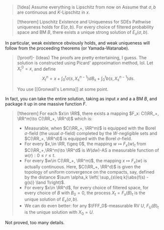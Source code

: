 > [!idea] Assume everything is Lipschitz from now on
> Assume that $\sigma, b$ are continuous and $K$-Lipschitz in $x$.

> [!theorem] Lipschitz Existence and Uniqueness for SDEs
> Pathwise uniqueness holds for $E(\sigma, b)$. For every choice of filtered probability space and BM $B$, there exists a unique strong solution of $E_x(\sigma, b)$.

In particular, weak existence obviously holds, and weak uniqueness will follow from the proceeding theorems (or Yamada-Watanabe).

> [!proof]- (Ideas) The proofs are pretty entertaining, I guess.
> The solution is constructed using Picard' approximation method, lol. Let $X^0_t = x$, and define
> $$
> X^n_t = x + \int_0^t \sigma(s, X^{n-1}_s)dB_s + \int_0^t b(s, X^{n-1}_s)ds.
> $$
> 
> You use [[Gronwall's Lemma]] at some point.

In fact, you can take the entire solution, taking as input $x$ and a a BM $B$, and package it up in one massive function $F$.

> [!theorem]
> For each $x\in \RR$, there exists a mapping $F_x: C(\RR_+, \RR^m)\to C(\RR_+, \RR^d)$ which is:
> - Measurable, when $C(\RR_+, \RR^m)$ is equipped with the Borel $\sigma$-field (the usual $\sigma$-field) completed by the $W$-negligible sets and $C(\RR_+, \RR^d)$ is equipped with the Borel $\sigma$-field.
> - For every $x,\in \RR, t\geq 0$, the mapping $w\mapsto F_x(w)_t$ from $C(\RR_+,\RR^m)\to \RR^d$ is $W(dw)$-AS a measurable function of $w(r): 0\leq r\leq t$.
> - For every $w\in C(\RR_+, \RR^m)$, the mapping $x\mapsto F_x(w)$ is actually continuous. Here, $C(\RR_+, \RR^d)$ is given the topology of uniform convergence on the compacts, say, defined by the distance $\sum \alpha_k \left( \sup_{s\leq k}\abs{f(s) - g(s)} \land 1\right)$.
> - For every $x\in \RR^d$, for every choice of filtered space, for every choice of $B$ with $B_0 = 0$, the process $X_t = F_x(B)_t$ is the unique solution of $E_x(\sigma, b)$.
> - We can do even better: for any $\FFF_0$-measurable RV $U$, $F_U(B)_t$ is the unique solution with $X_0 = U$.

Not proved, too many details.